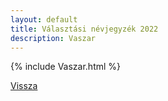 ```yaml
---
layout: default
title: Választási névjegyzék 2022
description: Vaszar
---
```


{% include Vaszar.html %}

[Vissza](./)